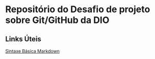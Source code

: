 # Repositório do Desafio de projeto sobre Git/GitHub da DIO


## Links Úteis 
[Sintaxe Básica Markdown](https://www.markdownguide.org/basic-syntax/)
